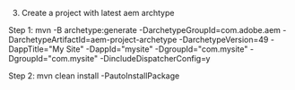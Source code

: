 3. Create a project with latest aem archtype


Step 1: mvn -B archetype:generate -DarchetypeGroupId=com.adobe.aem -DarchetypeArtifactId=aem-project-archetype -DarchetypeVersion=49 -DappTitle="My Site" -DappId="mysite" -DgroupId="com.mysite" -DgroupId="com.mysite" -DincludeDispatcherConfig=y

Step 2: mvn clean install -PautoInstallPackage



